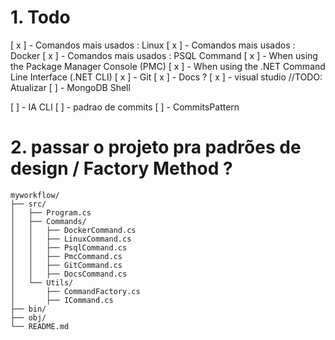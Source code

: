 # 1. Todo

[ x ] - Comandos mais usados : Linux
[ x ] - Comandos mais usados : Docker
[ x ] - Comandos mais usados : PSQL Command
[ x ] - When using the Package Manager Console (PMC)
[ x ] - When using the .NET Command Line Interface (.NET CLI)
[ x ] - Git
[ x ] - Docs ?
[ x ] - visual studio //TODO: Atualizar
[ ] - MongoDB Shell


[ ] - IA CLI
[ ] - padrao de commits
[ ] - CommitsPattern


# 2. passar o projeto pra padrões de design / Factory Method ?


```
myworkflow/
├── src/
│   ├── Program.cs
│   ├── Commands/
│   │   ├── DockerCommand.cs
│   │   ├── LinuxCommand.cs
│   │   ├── PsqlCommand.cs
│   │   ├── PmcCommand.cs
│   │   ├── GitCommand.cs
│   │   ├── DocsCommand.cs
│   └── Utils/
│       ├── CommandFactory.cs
│       ├── ICommand.cs
├── bin/
├── obj/
└── README.md
```
